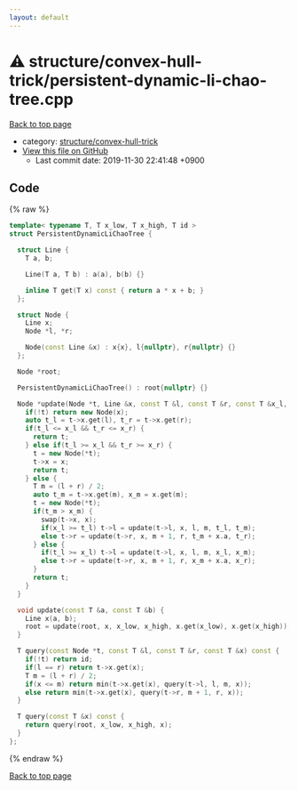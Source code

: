 ```yaml
---
layout: default
---
```


<!-- mathjax config similar to math.stackexchange -->
<script type="text/javascript" async
  src="https://cdnjs.cloudflare.com/ajax/libs/mathjax/2.7.5/MathJax.js?config=TeX-MML-AM_CHTML">
</script>
<script type="text/x-mathjax-config">
  MathJax.Hub.Config({
    TeX: { equationNumbers: { autoNumber: "AMS" }},
    tex2jax: {
      inlineMath: [ ['$','$'] ],
      processEscapes: true
    },
    "HTML-CSS": { matchFontHeight: false },
    displayAlign: "left",
    displayIndent: "2em"
  });
</script>

<script type="text/javascript" src="https://cdnjs.cloudflare.com/ajax/libs/jquery/3.4.1/jquery.min.js"></script>
<script src="https://cdn.jsdelivr.net/npm/jquery-balloon-js@1.1.2/jquery.balloon.min.js" integrity="sha256-ZEYs9VrgAeNuPvs15E39OsyOJaIkXEEt10fzxJ20+2I=" crossorigin="anonymous"></script>
<script type="text/javascript" src="../../../assets/js/copy-button.js"></script>
<link rel="stylesheet" href="../../../assets/css/copy-button.css" />


# :warning: structure/convex-hull-trick/persistent-dynamic-li-chao-tree.cpp
<a href="../../../index.html">Back to top page</a>

* category: <a href="../../../index.html#3ad23896bbde10d07ed9c44a914e070b">structure/convex-hull-trick</a>
* <a href="{{ site.github.repository_url }}/blob/master/structure/convex-hull-trick/persistent-dynamic-li-chao-tree.cpp">View this file on GitHub</a>
    - Last commit date: 2019-11-30 22:41:48 +0900




## Code
{% raw %}
```cpp
template< typename T, T x_low, T x_high, T id >
struct PersistentDynamicLiChaoTree {

  struct Line {
    T a, b;

    Line(T a, T b) : a(a), b(b) {}

    inline T get(T x) const { return a * x + b; }
  };

  struct Node {
    Line x;
    Node *l, *r;

    Node(const Line &x) : x{x}, l{nullptr}, r{nullptr} {}
  };

  Node *root;

  PersistentDynamicLiChaoTree() : root{nullptr} {}

  Node *update(Node *t, Line &x, const T &l, const T &r, const T &x_l, const T &x_r) {
    if(!t) return new Node(x);
    auto t_l = t->x.get(l), t_r = t->x.get(r);
    if(t_l <= x_l && t_r <= x_r) {
      return t;
    } else if(t_l >= x_l && t_r >= x_r) {
      t = new Node(*t);
      t->x = x;
      return t;
    } else {
      T m = (l + r) / 2;
      auto t_m = t->x.get(m), x_m = x.get(m);
      t = new Node(*t);
      if(t_m > x_m) {
        swap(t->x, x);
        if(x_l >= t_l) t->l = update(t->l, x, l, m, t_l, t_m);
        else t->r = update(t->r, x, m + 1, r, t_m + x.a, t_r);
      } else {
        if(t_l >= x_l) t->l = update(t->l, x, l, m, x_l, x_m);
        else t->r = update(t->r, x, m + 1, r, x_m + x.a, x_r);
      }
      return t;
    }
  }

  void update(const T &a, const T &b) {
    Line x(a, b);
    root = update(root, x, x_low, x_high, x.get(x_low), x.get(x_high));
  }

  T query(const Node *t, const T &l, const T &r, const T &x) const {
    if(!t) return id;
    if(l == r) return t->x.get(x);
    T m = (l + r) / 2;
    if(x <= m) return min(t->x.get(x), query(t->l, l, m, x));
    else return min(t->x.get(x), query(t->r, m + 1, r, x));
  }

  T query(const T &x) const {
    return query(root, x_low, x_high, x);
  }
};

```
{% endraw %}

<a href="../../../index.html">Back to top page</a>

